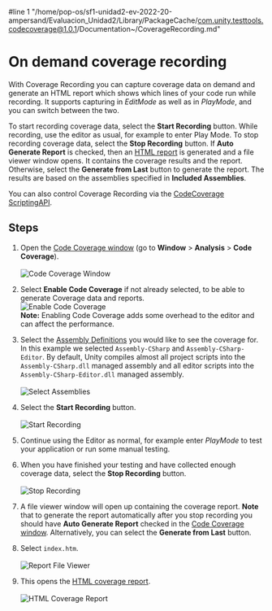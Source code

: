 #line 1 "/home/pop-os/sf1-unidad2-ev-2022-20-ampersand/Evaluacion_Unidad2/Library/PackageCache/com.unity.testtools.codecoverage@1.0.1/Documentation~/CoverageRecording.md"
# On demand coverage recording

With Coverage Recording you can capture coverage data on demand and generate an HTML report which shows which lines of your code run while recording. It supports capturing in _EditMode_ as well as in _PlayMode_, and you can switch between the two.

To start recording coverage data, select the **Start Recording** button. While recording, use the editor as usual, for example to enter Play Mode. To stop recording coverage data, select the **Stop Recording** button. If **Auto Generate Report** is checked, then an [HTML report](HowToInterpretResults.md) is generated and a file viewer window opens. It contains the coverage results and the report. Otherwise, select the **Generate from Last** button to generate the report. The results are based on the assemblies specified in **Included Assemblies**.

You can also control Coverage Recording via the [CodeCoverage ScriptingAPI](https://docs.unity3d.com/Packages/com.unity.testtools.codecoverage@latest/index.html?subfolder=/api/UnityEditor.TestTools.CodeCoverage.CodeCoverage.html).

## Steps

1. Open the [Code Coverage window](CodeCoverageWindow.md) (go to **Window** > **Analysis** > **Code Coverage**).<br/><br/>
![Code Coverage Window](images/using_coverage/open_coverage_window.png)

2. Select **Enable Code Coverage** if not already selected, to be able to generate Coverage data and reports.<br/>
![Enable Code Coverage](images/using_coverage/enable_code_coverage.png)<br/>**Note:** Enabling Code Coverage adds some overhead to the editor and can affect the performance.

3. Select the [Assembly Definitions](https://docs.unity3d.com/Manual/ScriptCompilationAssemblyDefinitionFiles.html) you would like to see the coverage for. In this example we selected `Assembly-CSharp` and `Assembly-CSharp-Editor`. By default, Unity compiles almost all project scripts into the `Assembly-CSharp.dll` managed assembly and all editor scripts into the `Assembly-CSharp-Editor.dll` managed assembly.<br/><br/>
![Select Assemblies](images/using_coverage/select_assemblies.png)

4. Select the **Start Recording** button.<br/><br/>
![Start Recording](images/coverage_recording/start_recording.png)

5. Continue using the Editor as normal, for example enter _PlayMode_ to test your application or run some manual testing.

6. When you have finished your testing and have collected enough coverage data, select the **Stop Recording** button.<br/><br/>
![Stop Recording](images/coverage_recording/stop_recording.png)

7. A file viewer window will open up containing the coverage report. **Note** that to generate the report automatically after you stop recording you should have **Auto Generate Report** checked in the [Code Coverage window](CodeCoverageWindow.md). Alternatively, you can select the **Generate from Last** button.<br/>

8. Select `index.htm`.<br/><br/>
![Report File Viewer](images/using_coverage/index_folder.png)

9. This opens the [HTML coverage report](HowToInterpretResults.md).<br/><br/>
![HTML Coverage Report](images/coverage_recording/report_html.png)
